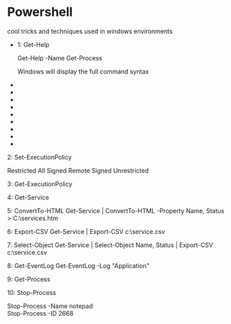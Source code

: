 # Powershell
cool tricks and techniques used in windows environments

<ul>
<li>1: Get-Help
  
  Get-Help -Name Get-Process
  
Windows will display the full command syntax</li>
<li></li>
<li></li>
<li></li>
<li></li>
<li></li>
<li></li>
<li></li>
<li></li>
<li></li>

</ul>





2: Set-ExecutionPolicy

Restricted 
All Signed
Remote Signed
Unrestricted

3: Get-ExecutionPolicy

4: Get-Service

5: ConvertTo-HTML
Get-Service | ConvertTo-HTML -Property Name, Status > C:\services.htm


6: Export-CSV
Get-Service | Export-CSV c:\service.csv

7: Select-Object
Get-Service | Select-Object Name, Status | Export-CSV c:\service.csv

8: Get-EventLog
Get-EventLog -Log "Application"


9: Get-Process


10: Stop-Process

Stop-Process -Name notepad<br> Stop-Process -ID 2668



